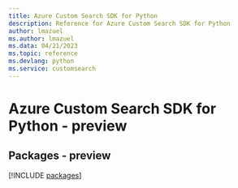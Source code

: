 ```yaml
---
title: Azure Custom Search SDK for Python
description: Reference for Azure Custom Search SDK for Python
author: lmazuel
ms.author: lmazuel
ms.data: 04/21/2023
ms.topic: reference
ms.devlang: python
ms.service: customsearch
---
```

# Azure Custom Search SDK for Python - preview
## Packages - preview
[!INCLUDE [packages](custom-search-index.md)]
